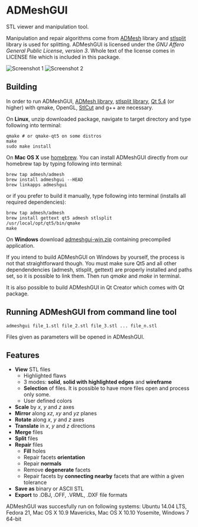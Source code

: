 ADMeshGUI
=========

STL viewer and manipulation tool.

Manipulation and repair algorithms come from [ADMesh](https://github.com/admesh/admesh) library and [stlsplit](https://github.com/hroncok/stlsplit) library is used for splitting.
ADMeshGUI is licensed under the _GNU Affero General Public License, version 3_. Whole text of the license comes in LICENSE file which is included in this package.

![Screenshot 1](./Distribution/screenshot1.png)
![Screenshot 2](./Distribution/screenshot2.png)

Building
--------

In order to run ADMeshGUI, [ADMesh library](https://github.com/admesh/admesh), [stlsplit library](https://github.com/hroncok/stlsplit), [Qt 5.4](http://www.qt.io/download/) (or higher) with qmake, OpenGL, [StlCut](http://github.com/Nathaniell1/STL_CUT) and g++ are necessary.

On **Linux**, unzip downloaded package, navigate to target directory and type following into terminal:

    qmake # or qmake-qt5 on some distros
    make
    sudo make install
    
On **Mac OS X** use [homebrew](https://github.com/homebrew/homebrew). You can install ADMeshGUI directly from our homebrew tap by typing following into terminal:

    brew tap admesh/admesh
    brew install admeshgui --HEAD
    brew linkapps admeshgui

or if you prefer to build it manually, type following into terminal (installs all required dependencies):

    brew tap admesh/admesh
    brew install gettext qt5 admesh stlsplit
    /usr/local/opt/qt5/bin/qmake 
    make	

On **Windows** download [admeshgui-win.zip](https://github.com/vyvledav/ADMeshGUI/releases) containing precompiled application.

If you intend to build ADMeshGUI on Windows by yourself, the process is not that straightforward though. You must make sure Qt5 and all other dependendencies (admesh, stlsplit, gettext) are properly installed and paths set, so it is possible to link them. Then run *qmake* and *make* in terminal.

It is also possible to build ADMeshGUI in Qt Creator which comes with Qt package.

Running ADMeshGUI from command line tool
----------------------------------------

    admeshgui file_1.stl file_2.stl file_3.stl ... file_n.stl

Files given as parameters will be opened in ADMeshGUI. 

Features
--------

* **View** STL files 
    * Highlighted flaws
    * 3 modes: **solid**, **solid with highlighted edges** and **wireframe**
    * **Selection** of files. It is possible to have more files open and process only some.
    * User defined colors
* **Scale** by _x_, _y_ and _z_ axes
* **Mirror** along _xz_, _xy_ and _yz_ planes
* **Rotate** along _x_, _y_ and _z_ axes
* **Translate** in _x_, _y_ and _z_ directions
* **Merge** files
* **Split** files
* **Repair** files
    * **Fill** holes
    * Repair facets **orientation**
    * Repair **normals**
    * Remove **degenerate** facets
    * Repair facets by **connecting nearby** facets that are within a given tolerance
* **Save as** binary or ASCII STL
* **Export** to .OBJ, .OFF, .VRML, .DXF file formats

ADMeshGUI was succesfully run on following systems: Ubuntu 14.04 LTS, Fedora 21, Mac OS X 10.9 Mavericks, Mac OS X 10.10 Yosemite, Windows 7 64-bit
